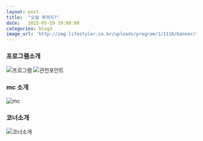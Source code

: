 ```yaml
---
layout: post
title:  "오늘 뭐먹지?"
date:   2015-05-29 19:00:00
categories: blog3
image_url: 'http://img.lifestyler.co.kr/uploads/program/1/1116/banner/f130542885019448000(0).jpg'
---
```


### 프로그램소개
![프로그램](http://img.lifestyler.co.kr/uploads/program/1/1116/menu/2/html/f130542839265428000(0).png)
![관전포인트](http://img.lifestyler.co.kr/uploads/program/1/1116/menu/2/html/f130552145536084000(0).png)

### mc 소개
![mc](http://img.lifestyler.co.kr/uploads/program/1/1116/menu/3/html/f130542865408688000(0).png)

### 코너소개
![코너소개](http://img.lifestyler.co.kr/uploads/program/1/1116/menu/4/html/f130542876099836000(0).png)
